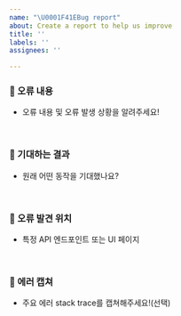 ```yaml
---
name: "\U0001F41EBug report"
about: Create a report to help us improve
title: ''
labels: ''
assignees: ''

---
```


### 🐞 오류 내용
- 오류 내용 및 오류 발생 상황을 알려주세요!

<br>

### 📝 기대하는 결과
- 원래 어떤 동작을 기대했나요?

<br>

### 🚩 오류 발견 위치
- 특정 API 엔드포인트 또는 UI 페이지

<br>

### 📸 에러 캡쳐
- 주요 에러 stack trace를 캡쳐해주세요!(선택)